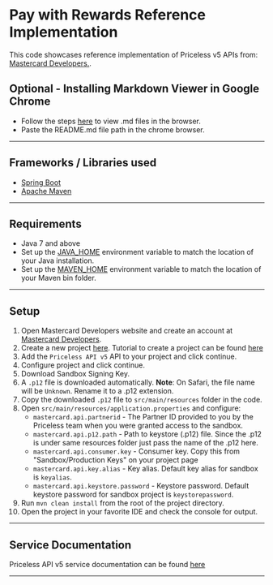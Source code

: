 # Pay with Rewards Reference Implementation

This code showcases reference implementation of Priceless v5 APIs from: [Mastercard Developers.](https://developer.mastercard.com/product/priceless-api-v5).

## Optional - Installing Markdown Viewer in Google Chrome
- Follow the steps [here](https://imagecomputing.net/damien.rohmer/teaching/general/markdown_viewer/index.html) to view .md files in the browser.
- Paste the README.md file path in the chrome browser.

--------------------------------------------------------------------------------------------------------------------------------------------------------------------------------------------------------------------------------------------------------------------------------------------------------

## Frameworks / Libraries used

- [Spring Boot](https://spring.io/projects/spring-boot)
- [Apache Maven](https://maven.apache.org/index.html)

--------------------------------------------------------------------------------------------------------------------------------------------------------------------------------------------------------------------------------------------------------------------------------------------------------

## Requirements
- Java 7 and above
- Set up the [JAVA_HOME](https://explainjava.com/java-path/) environment variable to match the location of your Java installation.
- Set up the [MAVEN_HOME](https://dzone.com/articles/installing-maven) environment variable to match the location of your Maven bin folder.

--------------------------------------------------------------------------------------------------------------------------------------------------------------------------------------------------------------------------------------------------------------------------------------------------------

## Setup
1.  Open Mastercard Developers website and create an account at [Mastercard Developers](https://developer.mastercard.com).
2.  Create a new project [here](https://developer.mastercard.com/dashboard). Tutorial to create a project can be found [here](https://developer.mastercard.com/pay-with-rewards/documentation/tutorials/create-a-new-api-project/)
3.  Add the `Priceless API v5` API to your project and click continue.
4.  Configure project and click continue.
5.  Download Sandbox Signing Key.
6.  A `.p12` file is downloaded automatically. **Note**: On Safari, the file name will be `Unknown`. Rename it to a .p12 extension.
7.  Copy the downloaded `.p12` file to `src/main/resources` folder in the code.
8.  Open `src/main/resources/application.properties` and configure:
      - `mastercard.api.partnerid` - The Partner ID provided to you by the Priceless team when you were granted access to the sandbox.
      - `mastercard.api.p12.path` - Path to keystore (.p12) file. Since the .p12 is under same resources folder just pass the name of the .p12 here.
      - `mastercard.api.consumer.key` - Consumer key. Copy this from "Sandbox/Production Keys" on your project page
      - `mastercard.api.key.alias` - Key alias. Default key alias for sandbox is `keyalias`.
      - `mastercard.api.keystore.password` - Keystore password. Default keystore password for sandbox project is `keystorepassword`.
9.  Run `mvn clean install` from the root of the project directory.
10. Open the project in your favorite IDE and check the console for output.
 
--------------------------------------------------------------------------------------------------------------------------------------------------------------------------------------------------------------------------------------------------------------------------------------------------------
     
## Service Documentation

Priceless API v5 service documentation can be found [here](https://developer.mastercard.com/priceless-api-v5/documentation/)

--------------------------------------------------------------------------------------------------------------------------------------------------------------------------------------------------------------------------------------------------------------------------------------------------------

